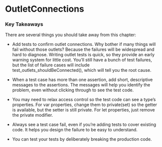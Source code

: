# OutletConnections

### Key Takeaways

There are several things you should take away from this chapter:
- Add tests to confirm outlet connections. Why bother if many things will fail without those outlets? Because the failures will be widespread and hard to diagnose. Writing outlet tests is quick, so they provide an early warning system for little cost. You’ll still have a bunch of test failures, but the list of failure cases will include test_outlets_shouldBeConnected(), which will tell you the root cause.

- When a test case has more than one assertion, add short, descriptive messages to the assertions. The messages will help you identify the problem, even without clicking through to see the test code.

- You may need to relax access control so the test code can see a type’s properties. For var properties, change them to private(set) so the getter is available, but the setter is still private. For let properties, just remove the private modifier.

- Always see a test case fail, even if you’re adding tests to cover existing code. It helps you design the failure to be easy to understand.

- You can test your tests by deliberately breaking the production code.